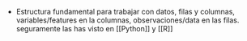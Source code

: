 - Estructura fundamental para trabajar con datos, filas y columnas, variables/features en la columnas, observaciones/data en las filas. seguramente las has visto en [[Python]] y [[R]]